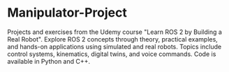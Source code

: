 # Manipulator-Project
Projects and exercises from the Udemy course "Learn ROS 2 by Building a Real Robot". Explore ROS 2 concepts through theory, practical examples, and hands-on applications using simulated and real robots. Topics include control systems, kinematics, digital twins, and voice commands. Code is available in Python and C++.
